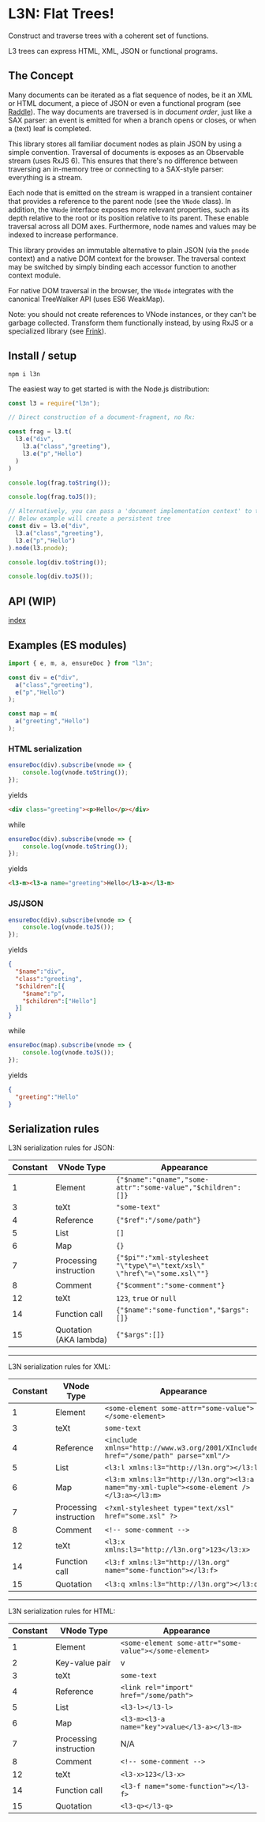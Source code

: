 # L3N: Flat Trees!

Construct and traverse trees with a coherent set of functions.

L3 trees can express HTML, XML, JSON or functional programs.


## The Concept

Many documents can be iterated as a flat sequence of nodes, be it an XML or HTML document, a piece of JSON or even a functional program (see [Raddle](https://npmjs.com/raddle)). The way documents are traversed is in *document order*, just like a SAX parser: an event is emitted for when a branch opens or closes, or when a (text) leaf is completed.

This library stores all familiar document nodes as plain JSON by using a simple convention. Traversal of documents is exposes as an Observable stream (uses RxJS 6). This ensures that there's no difference between traversing an in-memory tree or connecting to a SAX-style parser: everything is a stream.

Each node that is emitted on the stream is wrapped in a transient container that provides a reference to the parent node (see the `VNode` class). In addition, the `VNode` interface exposes more relevant properties, such as its depth relative to the root or its position relative to its parent. These enable traversal across all DOM axes. Furthermore, node names and values may be indexed to increase performance.

This library provides an immutable alternative to plain JSON (via the `pnode` context) and a native DOM context for the browser. The traversal context may be switched by simply binding each accessor function to another context module.

For native DOM traversal in the browser, the `VNode` integrates with the canonical TreeWalker API (uses ES6 WeakMap).

Note: you should not create references to VNode instances, or they can't be garbage collected. Transform them functionally instead, by using RxJS or a specialized library (see [Frink](https://npmjs.com/frink)).


## Install / setup

`npm i l3n`

The easiest way to get started is with the Node.js distribution:

```javascript
const l3 = require("l3n");

// Direct construction of a document-fragment, no Rx:

const frag = l3.t(
  l3.e("div",
    l3.a("class","greeting"),
    l3.e("p","Hello")
  )
)

console.log(frag.toString());

console.log(frag.toJS());
```

```javascript
// Alternatively, you can pass a 'document implementation context' to the faux VNode directly.
// Below example will create a persistent tree
const div = l3.e("div",
  l3.a("class","greeting"),
  l3.e("p","Hello")
).node(l3.pnode);

console.log(div.toString());

console.log(div.toJS());
```


## API (WIP)

[index](./docs/index.md)


## Examples (ES modules)

```javascript
import { e, m, a, ensureDoc } from "l3n";

const div = e("div",
  a("class","greeting"),
  e("p","Hello")
);

const map = m(
  a("greeting","Hello")
);
```

### HTML serialization

```javascript
ensureDoc(div).subscribe(vnode => {
    console.log(vnode.toString());
});
```

yields

```html
<div class="greeting"><p>Hello</p></div>
```

while

```javascript
ensureDoc(div).subscribe(vnode => {
    console.log(vnode.toString());
});
```

yields

```html
<l3-m><l3-a name="greeting">Hello</l3-a></l3-m>
```


### JS/JSON

```javascript
ensureDoc(div).subscribe(vnode => {
    console.log(vnode.toJS());
});
```

yields

```json
{
  "$name":"div",
  "class":"greeting",
  "$children":[{
    "$name":"p",
    "$children":["Hello"]
  }]
}
```

while

```javascript
ensureDoc(map).subscribe(vnode => {
    console.log(vnode.toJS());
});
```

yields

```json
{
  "greeting":"Hello"
}
```


## Serialization rules

L3N serialization rules for JSON:

| Constant | VNode Type                | Appearance  |
| -------- | ------------------------- | ----------- |
| 1 | Element | `{"$name":"qname","some-attr":"some-value","$children":[]}` |
| 3 | teXt | `"some-text"` |
| 4 | Reference | `{"$ref":"/some/path"}` |
| 5 | List | `[]` |
| 6 | Map | `{}` |
| 7 | Processing instruction | `{"$pi"":"xml-stylesheet "\"type\"=\"text/xsl\" \"href\"=\"some.xsl\""}` |
| 8 | Comment | `{"$comment":"some-comment"}`|
| 12 | teXt | `123`, `true` or `null` |
| 14 | Function call | `{"$name":"some-function","$args":[]}` |
| 15 | Quotation (AKA lambda) | `{"$args":[]}`
____

L3N serialization rules for XML:

| Constant | VNode Type                | Appearance  |
| -------- | ------------------------- | ----------- |
| 1 | Element | `<some-element some-attr="some-value"></some-element>` |
| 3 | teXt | `some-text` |
| 4 | Reference | `<include xmlns="http://www.w3.org/2001/XInclude" href="/some/path" parse="xml"/>` |
| 5 | List | `<l3:l xmlns:l3="http://l3n.org"></l3:l>` |
| 6 | Map | `<l3:m xmlns:l3="http://l3n.org"><l3:a name="my-xml-tuple"><some-element /></l3:a></l3:m>` |
| 7 | Processing instruction | `<?xml-stylesheet type="text/xsl" href="some.xsl" ?>` |
| 8 | Comment | `<!-- some-comment -->`|
| 12 | teXt | `<l3:x xmlns:l3="http://l3n.org">123</l3:x>` |
| 14 | Function call | `<l3:f xmlns:l3="http://l3n.org" name="some-function"></l3:f>` |
| 15 | Quotation | `<l3:q xmlns:l3="http://l3n.org"></l3:q>`
____

L3N serialization rules for HTML:

| Constant | VNode Type                | Appearance  |
| -------- | ------------------------- | ----------- |
| 1 | Element | `<some-element some-attr="some-value"></some-element>` |
| 2 | Key-value pair | v
| 3 | teXt | `some-text` |
| 4 | Reference | `<link rel="import" href="/some/path">` |
| 5 | List | `<l3-l></l3-l>` |
| 6 | Map | `<l3-m><l3-a name="key">value</l3-a></l3-m>` |
| 7 | Processing instruction | N/A |
| 8 | Comment | `<!-- some-comment -->`|
| 12 | teXt | `<l3-x>123</l3-x>` |
| 14 | Function call | `<l3-f name="some-function"></l3-f>` |
| 15 | Quotation | `<l3-q></l3-q>`
